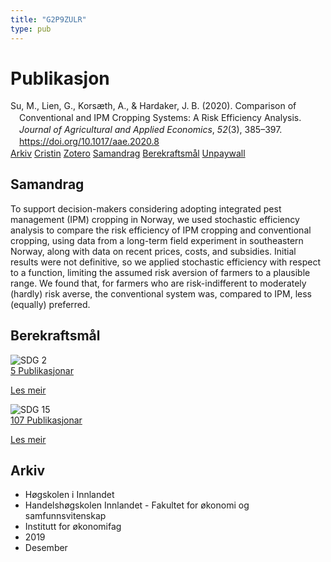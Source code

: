 ```yaml
---
title: "G2P9ZULR"
type: pub
---
```

<h1>Publikasjon</h1>
<article id="csl-bib-container-G2P9ZULR" class="csl-bib-container">
  <div class="csl-bib-body" style="line-height: 1.35; padding-left: 1em; text-indent:-1em;">
  <div class="csl-entry">Su, M., Lien, G., Kors&#xE6;th, A., &amp; Hardaker, J. B. (2020). Comparison of Conventional and IPM Cropping Systems: A Risk Efficiency Analysis. <i>Journal of Agricultural and Applied Economics</i>, <i>52</i>(3), 385&#x2013;397. <a href="https://doi.org/10.1017/aae.2020.8">https://doi.org/10.1017/aae.2020.8</a></div>
</div>
  <div class="csl-bib-buttons">
    <a href="#taxonomy-article-G2P9ZULR" class="csl-bib-button">Arkiv</a>
    <a href="https://app.cristin.no/results/show.jsf?id=1761755" alt="Cristin URL" class="csl-bib-button">Cristin</a>
    <a href="http://zotero.org/groups/5402882/items/G2P9ZULR" alt="Zotero URL" class="csl-bib-button">Zotero</a>
    <a href="#abstract-article-G2P9ZULR" class="csl-bib-button">Samandrag</a>
    <a href="#sdg-article-G2P9ZULR" class="csl-bib-button">Berekraftsmål</a>
    <a href="https://www.cambridge.org/core/services/aop-cambridge-core/content/view/2819650DB7626AF2564359F6F288FFA4/S1074070820000085a.pdf/div-class-title-comparison-of-conventional-and-ipm-cropping-systems-a-risk-efficiency-analysis-div.pdf" class="csl-bib-button">Unpaywall</a>
  </div>
  <div id="csl-bib-meta-container-G2P9ZULR"></div>
</article>
<div id="csl-bib-meta-G2P9ZULR" class="csl-bib-meta">
  <article id="abstract-article-G2P9ZULR" class="abstract-article">
    <h1>Samandrag</h1>
    To support decision-makers considering adopting integrated pest management (IPM) cropping in Norway, we used stochastic efficiency analysis to compare the risk efficiency of IPM cropping and conventional cropping, using data from a long-term field experiment in southeastern Norway, along with data on recent prices, costs, and subsidies. Initial results were not definitive, so we applied stochastic efficiency with respect to a function, limiting the assumed risk aversion of farmers to a plausible range. We found that, for farmers who are risk-indifferent to moderately (hardly) risk averse, the conventional system was, compared to IPM, less (equally) preferred.
  </article>
  <article id="sdg-article-G2P9ZULR" class="sdg-article">
    <h1>Berekraftsmål</h1>
    <div class="sdg-container"><div id="sdg2" class="sdg"> <img src="{{< params subfolder >}}images/sdg/sdg02_no.png" class="image" alt="SDG 2"> <div class="sdg-overlay"> <a href="{{< params subfolder >}}no/archive/?sdg=2#archive" class="sdg-publication-count"><span>5</span> Publikasjonar</a> <p><a href="NA" class="sdg-read-more">Les meir</a></p> </div> </div> <div id="sdg15" class="sdg"> <img src="{{< params subfolder >}}images/sdg/sdg15_no.png" class="image" alt="SDG 15"> <div class="sdg-overlay"> <a href="{{< params subfolder >}}no/archive/?sdg=15#archive" class="sdg-publication-count"><span>107</span> Publikasjonar</a> <p><a href="NA" class="sdg-read-more">Les meir</a></p> </div> </div></div>
  </article>
  <article id="taxonomy-article-G2P9ZULR" class="taxonomy-article">
    <h1>Arkiv</h1>
    <ul>
      <li>Høgskolen i Innlandet</li>
      <li>Handelshøgskolen Innlandet - Fakultet for økonomi og samfunnsvitenskap</li>
      <li>Institutt for økonomifag</li>
      <li>2019</li>
      <li>Desember</li>
    </ul>
  </article>
</div>
